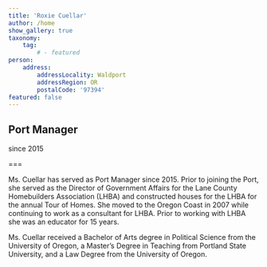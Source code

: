 ```yaml
---
title: 'Roxie Cuellar'
author: /home
show_gallery: true
taxonomy:
    tag:
        # - featured
person:
    address:
        addressLocality: Waldport
        addressRegion: OR
        postalCode: '97394'
featured: false
---
```


## Port Manager

since 2015

===

Ms. Cuellar has served as Port Manager since 2015. Prior to joining the Port, she served as the Director of Government Affairs for the Lane County Homebuilders Association (LHBA) and constructed houses for the LHBA for the annual Tour of Homes.  She moved to the Oregon Coast in 2007 while continuing to work as a consultant for LHBA. Prior to working with LHBA she was an educator for 15 years.

Ms. Cuellar received a Bachelor of Arts degree in Political Science from the University of Oregon, a Master’s Degree in Teaching from Portland State University, and a Law Degree from the University of Oregon.
